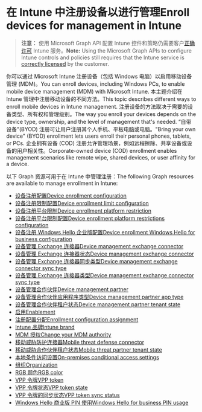 # <a name="enroll-devices-for-management-in-intune"></a><span data-ttu-id="b0d7a-101">在 Intune 中注册设备以进行管理</span><span class="sxs-lookup"><span data-stu-id="b0d7a-101">Enroll devices for management in Intune</span></span>

> <span data-ttu-id="b0d7a-102">**注意：** 使用 Microsoft Graph API 配置 Intune 控件和策略仍需要客户[正确许可](https://www.microsoft.com/en-us/cloud-platform/microsoft-intune-pricing) Intune 服务。</span><span class="sxs-lookup"><span data-stu-id="b0d7a-102">**Note:** Using the Microsoft Graph APIs to configure Intune controls and policies still requires that the Intune service is [correctly licensed](https://www.microsoft.com/en-us/cloud-platform/microsoft-intune-pricing) by the customer.</span></span>

<span data-ttu-id="b0d7a-103">你可以通过 Microsoft Intune 注册设备（包括 Windows 电脑）以启用移动设备管理 (MDM)。</span><span class="sxs-lookup"><span data-stu-id="b0d7a-103">You can enroll devices, including Windows PCs, to enable mobile device management (MDM) with Microsoft Intune.</span></span> <span data-ttu-id="b0d7a-104">本主题介绍在 Intune 管理中注册移动设备的不同方法。</span><span class="sxs-lookup"><span data-stu-id="b0d7a-104">This topic describes different ways to enroll mobile devices in Intune management.</span></span> <span data-ttu-id="b0d7a-105">注册设备的方法取决于需要的设备类型、所有权和管理级别。</span><span class="sxs-lookup"><span data-stu-id="b0d7a-105">The way you enroll your devices depends on the device type, ownership, and the level of management that's needed.</span></span> <span data-ttu-id="b0d7a-106">“自带设备”(BYOD) 注册可让用户注册其个人手机、平板电脑或电脑。</span><span class="sxs-lookup"><span data-stu-id="b0d7a-106">"Bring your own device" (BYOD) enrollment lets users enroll their personal phones, tablets, or PCs.</span></span> <span data-ttu-id="b0d7a-107">企业拥有设备 (COD) 注册允许管理场景，例如远程擦除、共享设备或设备的用户相关性。</span><span class="sxs-lookup"><span data-stu-id="b0d7a-107">Corporate-owned device (COD) enrollment enables management scenarios like remote wipe, shared devices, or user affinity for a device.</span></span>

<span data-ttu-id="b0d7a-108">以下 Graph 资源可用于在 Intune 中管理注册：</span><span class="sxs-lookup"><span data-stu-id="b0d7a-108">The following Graph resources are available to manage enrollment in Intune:</span></span>

- [<span data-ttu-id="b0d7a-109">设备注册配置</span><span class="sxs-lookup"><span data-stu-id="b0d7a-109">Device enrollment configuration</span></span>](intune_onboarding_deviceenrollmentconfiguration.md)
- [<span data-ttu-id="b0d7a-110">设备注册限制配置</span><span class="sxs-lookup"><span data-stu-id="b0d7a-110">Device enrollment limit configuration</span></span>](intune_onboarding_deviceenrollmentlimitconfiguration.md)
- [<span data-ttu-id="b0d7a-111">设备注册平台限制</span><span class="sxs-lookup"><span data-stu-id="b0d7a-111">Device enrollment platform restriction</span></span>](intune_onboarding_deviceenrollmentplatformrestriction.md)
- [<span data-ttu-id="b0d7a-112">设备注册平台限制配置</span><span class="sxs-lookup"><span data-stu-id="b0d7a-112">Device enrollment platform restrictions configuration</span></span>](intune_onboarding_deviceenrollmentplatformrestrictionsconfiguration.md)
- [<span data-ttu-id="b0d7a-113">设备注册 Windows Hello 企业版配置</span><span class="sxs-lookup"><span data-stu-id="b0d7a-113">Device enrollment Windows Hello for business configuration</span></span>](intune_onboarding_deviceenrollmentwindowshelloforbusinessconfiguration.md)
- [<span data-ttu-id="b0d7a-114">设备管理 Exchange 连接器</span><span class="sxs-lookup"><span data-stu-id="b0d7a-114">Device management exchange connector</span></span>](intune_onboarding_devicemanagementexchangeconnector.md)
- [<span data-ttu-id="b0d7a-115">设备管理 Exchange 连接器状态</span><span class="sxs-lookup"><span data-stu-id="b0d7a-115">Device management exchange connector</span></span>](intune_onboarding_devicemanagementexchangeconnectorstatus.md)
- [<span data-ttu-id="b0d7a-116">设备管理 Exchange 连接器同步类型</span><span class="sxs-lookup"><span data-stu-id="b0d7a-116">Device management exchange connector sync type</span></span>](intune_onboarding_devicemanagementexchangeconnectorsynctype.md)
- [<span data-ttu-id="b0d7a-117">设备管理 Exchange 连接器类型</span><span class="sxs-lookup"><span data-stu-id="b0d7a-117">Device management exchange connector sync type</span></span>](intune_onboarding_devicemanagementexchangeconnectortype.md)
- [<span data-ttu-id="b0d7a-118">设备管理合作伙伴</span><span class="sxs-lookup"><span data-stu-id="b0d7a-118">Device management partner</span></span>](intune_onboarding_devicemanagementpartner.md)
- [<span data-ttu-id="b0d7a-119">设备管理合作伙伴应用程序类型</span><span class="sxs-lookup"><span data-stu-id="b0d7a-119">Device management partner app type</span></span>](intune_onboarding_devicemanagementpartnerapptype.md)
- [<span data-ttu-id="b0d7a-120">设备管理合作伙伴租户状态</span><span class="sxs-lookup"><span data-stu-id="b0d7a-120">Device management partner tenant state</span></span>](intune_onboarding_devicemanagementpartnertenantstate.md)
- [<span data-ttu-id="b0d7a-121">启用</span><span class="sxs-lookup"><span data-stu-id="b0d7a-121">Enablement</span></span>](intune_onboarding_enablement.md)
- [<span data-ttu-id="b0d7a-122">注册配置分配</span><span class="sxs-lookup"><span data-stu-id="b0d7a-122">Enrollment configuration assignment</span></span>](intune_onboarding_enrollmentconfigurationassignment.md)
- [<span data-ttu-id="b0d7a-123">Intune 品牌</span><span class="sxs-lookup"><span data-stu-id="b0d7a-123">Intune brand</span></span>](intune_onboarding_intunebrand.md)
- [<span data-ttu-id="b0d7a-124">MDM 授权</span><span class="sxs-lookup"><span data-stu-id="b0d7a-124">Change your MDM authority</span></span>](intune_onboarding_mdmauthority.md)
- [<span data-ttu-id="b0d7a-125">移动威胁防护连接器</span><span class="sxs-lookup"><span data-stu-id="b0d7a-125">Mobile threat defense connector</span></span>](intune_onboarding_mobilethreatdefenseconnector.md)
- [<span data-ttu-id="b0d7a-126">移动威胁合作伙伴租户状态</span><span class="sxs-lookup"><span data-stu-id="b0d7a-126">Mobile threat partner tenant state</span></span>](intune_onboarding_mobilethreatpartnertenantstate.md)
- [<span data-ttu-id="b0d7a-127">本地条件访问设置</span><span class="sxs-lookup"><span data-stu-id="b0d7a-127">On-premises conditional access settings</span></span>](intune_onboarding_onpremisesconditionalaccesssettings.md)
- [<span data-ttu-id="b0d7a-128">组织</span><span class="sxs-lookup"><span data-stu-id="b0d7a-128">Organization</span></span>](intune_onboarding_organization.md)
- [<span data-ttu-id="b0d7a-129">RGB 颜色</span><span class="sxs-lookup"><span data-stu-id="b0d7a-129">RGB color</span></span>](intune_onboarding_rgbcolor.md)
- [<span data-ttu-id="b0d7a-130">VPP 令牌</span><span class="sxs-lookup"><span data-stu-id="b0d7a-130">VPP token</span></span>](intune_onboarding_vpptoken.md)
- [<span data-ttu-id="b0d7a-131">VPP 令牌状态</span><span class="sxs-lookup"><span data-stu-id="b0d7a-131">VPP token state</span></span>](intune_onboarding_vpptokenstate.md)
- [<span data-ttu-id="b0d7a-132">VPP 令牌的同步状态</span><span class="sxs-lookup"><span data-stu-id="b0d7a-132">VPP token sync status</span></span>](intune_onboarding_vpptokensyncstatus.md)
- [<span data-ttu-id="b0d7a-133">Windows Hello 商业版 PIN 使用</span><span class="sxs-lookup"><span data-stu-id="b0d7a-133">Windows Hello for business PIN usage</span></span>](intune_onboarding_windowshelloforbusinesspinusage.md)
